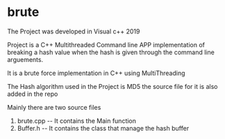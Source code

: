 # brute

The Project was developed in Visual c++ 2019

Project is a C++ Multithreaded Command line APP implementation of breaking a hash value when the hash is given through the command line arguements.

It is a brute force implementation in C++ using MultiThreading

The Hash algorithm used in the Project is MD5 the source file for it is also added in the repo


Mainly there are two source files 
  1. brute.cpp -- It contains the Main function
  2. Buffer.h  -- It contains the class that manage the hash buffer
